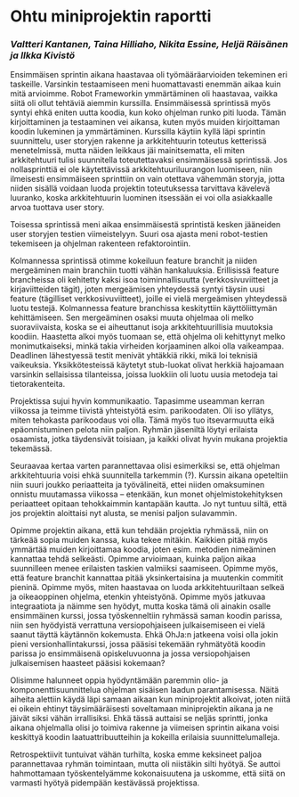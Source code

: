 # Ohtu miniprojektin raportti

### _Valtteri Kantanen, Taina Hilliaho, Nikita Essine, Heljä Räisänen ja Ilkka Kivistö_

Ensimmäisen sprintin aikana haastavaa oli työmääräarvioiden tekeminen eri taskeille. Varsinkin testaamiseen meni huomattavasti enemmän aikaa kuin mitä arvioimme. Robot Frameworkin ymmärtäminen oli haastavaa, vaikka siitä oli ollut tehtäviä aiemmin kurssilla. Ensimmäisessä sprintissä myös syntyi ehkä eniten uutta koodia, kun koko ohjelman runko piti luoda. Tämän kirjoittaminen ja testaaminen vei aikansa, kuten myös muiden kirjoittaman koodin lukeminen ja ymmärtäminen. Kurssilla käytiin kyllä läpi sprintin suunnittelu, user storyjen rakenne ja arkkitehtuurin toteutus ketterissä menetelmissä, mutta näiden leikkaus jäi mainitsematta, eli miten arkkitehtuuri tulisi suunnitella toteutettavaksi ensimmäisessä sprintissä. Jos nollasprinttiä ei ole käytettävissä arkkitehtuuriluurangon luomiseen, niin ilmeisesti ensimmäiseen sprinttiin on vain otettava vähemmän storyja, jotta niiden sisällä voidaan luoda projektin toteutuksessa tarvittava kävelevä luuranko, koska arkkitehtuurin luominen itsessään ei voi olla asiakkaalle arvoa tuottava user story.

Toisessa sprintissä meni aikaa ensimmäisestä sprintistä kesken jääneiden user storyjen testien viimeistelyyn. Suuri osa ajasta meni robot-testien tekemiseen ja              ohjelman rakenteen refaktorointiin. 

Kolmannessa sprintissä otimme kokeiluun feature branchit ja niiden mergeäminen main branchiin tuotti vähän hankaluuksia. Erillisissä feature brancheissa oli kehitetty kaksi isoa toiminnallisuutta (verkkosivuviitteet ja kirjaviitteiden tägit), joten mergeämisen yhteydessä syntyi täysin uusi feature (tägilliset verkkosivuviitteet), joille ei vielä mergeämisen yhteydessä luotu testejä. Kolmannessa feature branchissa keskityttiin käyttöliittymän kehittämiseen. Sen mergeäminen osaksi muuta ohjelmaa oli melko suoraviivaista, koska se ei aiheuttanut isoja arkkitehtuurillisia muutoksia koodiin. Haastetta alkoi myös tuomaan se, että ohjelma oli kehittynyt melko monimutkaiseksi, minkä takia virheiden korjaaminen alkoi olla vaikeampaa. Deadlinen lähestyessä testit menivät yhtäkkiä rikki, mikä loi teknisiä vaikeuksia. Yksikkötesteissä käytetyt stub-luokat olivat herkkiä hajoamaan varsinkin sellaisissa tilanteissa, joissa luokkiin oli luotu uusia metodeja tai tietorakenteita.

Projektissa sujui hyvin kommunikaatio. Tapasimme useamman kerran viikossa ja teimme tiivistä yhteistyötä esim. parikoodaten. Oli iso yllätys, miten tehokasta parikoodaus voi olla. Tämä myös tuo itsevarmuutta eikä epäonnistuminen pelota niin paljon. Ryhmän jäseniltä löytyi erilaista osaamista, jotka täydensivät toisiaan, ja kaikki olivat hyvin mukana projektia tekemässä.

Seuraavaa kertaa varten parannettavaa olisi esimerkiksi se, että ohjelman arkkitehtuuria voisi ehkä suunnitella tarkemmin (?). Kurssin aikana opeteltiin niin suuri joukko periaatteita ja työvälineitä, ettei niiden omaksuminen onnistu muutamassa viikossa – etenkään, kun monet ohjelmistokehityksen periaatteet opitaan tehokkaimmin kantapään kautta. Jo nyt tuntuu siltä, että jos projektin aloittaisi nyt alusta, se menisi paljon sulavammin.

Opimme projektin aikana, että kun tehdään projektia ryhmässä, niin on tärkeää sopia muiden kanssa, kuka tekee mitäkin. Kaikkien pitää myös ymmärtää muiden kirjoittamaa koodia, joten esim. metodien nimeäminen kannattaa tehdä selkeästi. Opimme arvioimaan, kuinka paljon aikaa suunnilleen menee erilaisten taskien valmiiksi saamiseen. Opimme myös, että feature branchit kannattaa pitää yksinkertaisina ja muutenkin commitit pieninä. Opimme myös, miten haastavaa on luoda arkkitehtuuriltaan selkeä ja oikeaoppinen ohjelma, etenkin yhteistyönä. Opimme myös jatkuvaa integraatiota ja näimme sen hyödyt, mutta koska tämä oli ainakin osalle ensimmäinen kurssi, jossa työskenneltiin ryhmässä saman koodin parissa, niin sen hyödyistä verrattuna versiopohjaiseen julkaisemiseen ei vielä saanut täyttä käytännön kokemusta. Ehkä OhJa:n jatkeena voisi olla jokin pieni versionhallintakurssi, jossa pääsisi tekemään ryhmätyötä koodin parissa jo ensimmäisenä opiskeluvuonna ja jossa versiopohjaisen julkaisemisen haasteet pääsisi kokemaan?

Olisimme halunneet oppia hyödyntämään paremmin olio- ja komponenttisuunnittelua ohjelman sisäisen laadun parantamisessa. Näitä aiheita alettiin käydä läpi samaan aikaan kun miniprojektit alkoivat, joten niitä ei oikein ehtinyt täysimääräisesti soveltamaan miniprojektin aikana ja ne jäivät siksi vähän irrallisiksi. Ehkä tässä auttaisi se neljäs sprintti, jonka aikana ohjelmalla olisi jo toimiva rakenne ja viimeisen sprintin aikana voisi keskittyä koodin laatuattribuutteihin ja kokeilla erilaisia suunnittelumalleja.

Retrospektiivit tuntuivat vähän turhilta, koska emme keksineet paljoa parannettavaa ryhmän toimintaan, mutta oli niistäkin silti hyötyä. Se auttoi hahmottamaan työskentelyämme kokonaisuutena ja uskomme, että siitä on varmasti hyötyä pidempään kestävässä projektissa.
